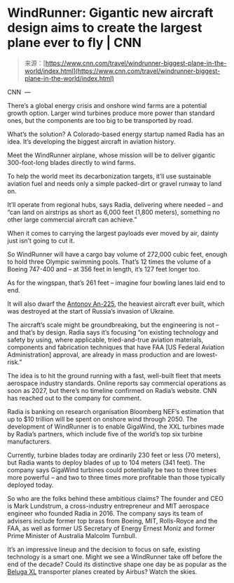 <!--yml
category: 未分类
date: 2024-05-29 12:34:19
-->

# WindRunner: Gigantic new aircraft design aims to create the largest plane ever to fly | CNN

> 来源：[https://www.cnn.com/travel/windrunner-biggest-plane-in-the-world/index.html](https://www.cnn.com/travel/windrunner-biggest-plane-in-the-world/index.html)

CNN  — 

There’s a global energy crisis and onshore wind farms are a potential growth option. Larger wind turbines produce more power than standard ones, but the components are too big to be transported by road.

What’s the solution? A Colorado-based energy startup named Radia has an idea. It’s developing the biggest aircraft in aviation history.

Meet the WindRunner airplane, whose mission will be to deliver gigantic 300-foot-long blades directly to wind farms.

To help the world meet its decarbonization targets, it’ll use sustainable aviation fuel and needs only a simple packed-dirt or gravel runway to land on.

It’ll operate from regional hubs, says Radia, delivering where needed – and “can land on airstrips as short as 6,000 feet (1,800 meters), something no other large commercial aircraft can achieve.”

When it comes to carrying the largest payloads ever moved by air, dainty just isn’t going to cut it.

So WindRunner will have a cargo bay volume of 272,000 cubic feet, enough to hold three Olympic swimming pools. That’s 12 times the volume of a Boeing 747-400 and – at 356 feet in length, it’s 127 feet longer too.

As for the wingspan, that’s 261 feet – imagine four bowling lanes laid end to end.

It will also dwarf the [Antonov An-225](https://cnn.com/travel/article/antonov-an225-mriya-rebuild-2022/index.html), the heaviest aircraft ever built, which was destroyed at the start of Russia’s invasion of Ukraine.

The aircraft’s scale might be groundbreaking, but the engineering is not – and that’s by design. Radia says it’s focusing “on existing technology and safety by using, where applicable, tried-and-true aviation materials, components and fabrication techniques that have FAA [US Federal Aviation Administration] approval, are already in mass production and are lowest-risk.”

The idea is to hit the ground running with a fast, well-built fleet that meets aerospace industry standards. Online reports say commercial operations as soon as 2027, but there’s no timeline confirmed on Radia’s website. CNN has reached out to the company for comment.

Radia is banking on research organisation Bloomberg NEF’s estimation that up to $10 trillion will be spent on onshore wind through 2050\. The development of WindRunner is to enable GigaWind, the XXL turbines made by Radia’s partners, which include five of the world’s top six turbine manufacturers.

Currently, turbine blades today are ordinarily 230 feet or less (70 meters), but Radia wants to deploy blades of up to 104 meters (341 feet). The company says GigaWind turbines could potentially be two to three times more powerful – and two to three times more profitable than those typically deployed today.

So who are the folks behind these ambitious claims? The founder and CEO is Mark Lundstrum, a cross-industry entrepreneur and MIT aerospace engineer who founded Radia in 2016\. The company says its team of advisers include former top brass from Boeing, MIT, Rolls-Royce and the FAA, as well as former US Secretary of Energy Ernest Moniz and former Prime Minister of Australia Malcolm Turnbull.

It’s an impressive lineup and the decision to focus on safe, existing technology is a smart one. Might we see a WindRunner take off before the end of the decade? Could its distinctive shape one day be as popular as the [Beluga XL](https://www.cnn.com/travel/article/airbus-beluga-whale-plane-charters/index.html) transporter planes created by Airbus? Watch the skies.